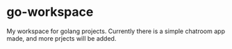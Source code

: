 # go-workspace
My workspace for golang projects. Currently there is a simple chatroom app made, and more prjects will be added.

